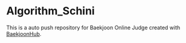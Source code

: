 # Algorithm_Schini
This is a auto push repository for Baekjoon Online Judge created with [BaekjoonHub](https://github.com/BaekjoonHub/BaekjoonHub).
